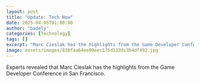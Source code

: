 ```yaml
---
layout: post
title: "Update: Tech Now"
date: 2025-04-05T01:00:00
author: "badely"
categories: [Technology]
tags: []
excerpt: "Marc Cieslak has the highlights from the Game Developer Conference in San Francisco."
image: assets/images/830faa64ee90eec175d133dc3b4df492.jpg
---
```


Experts revealed that Marc Cieslak has the highlights from the Game Developer Conference in San Francisco.

